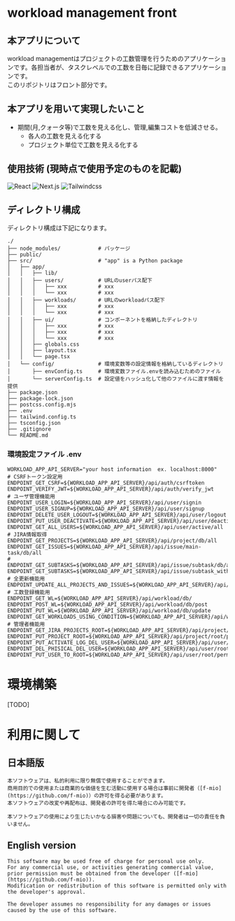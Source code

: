 # workload management front

## 本アプリについて
workload managementはプロジェクトの工数管理を行うためのアプリケーションです。各担当者が、タスクレベルでの工数を日毎に記録できるアプリケーションです。  
このリポジトリはフロント部分です。

## 本アプリを用いて実現したいこと
- 期間(月,クォータ等)で工数を見える化し、管理,編集コストを低減させる。
  - 各人の工数を見える化する
  - プロジェクト単位で工数を見える化する

## 使用技術 (現時点で使用予定のものを記載)

![React](https://img.shields.io/badge/React-XX.X-blue)
![Next.js](https://img.shields.io/badge/Next.js-15.1.3-blue)
![Tailwindcss](https://img.shields.io/badge/Tailwindcss-blue)
<!-- ![Jspreadsheet](https://img.shields.io/badge/Jspreadsheet-XX.X-blue)
![Jest](https://img.shields.io/badge/Jest-XX.X-blue) -->


## ディレクトリ構成
ディレクトリ構成は下記になります。
```text
./
├── node_modules/            # パッケージ
├── public/
├── src/                     # "app" is a Python package
│   ├── app/
│   │   ├── lib/
│   │   ├── users/           # URLのuserパス配下
│   │   │   ├── xxx          # xxx
│   │   │   └── xxx          # xxx
│   │   ├── workloads/       # URLのworkloadパス配下
│   │   │   ├── xxx          # xxx
│   │   │   └── xxx          # xxx
│   │   ├── ui/              # コンポーネントを格納したディレクトリ
│   │   │   ├── xxx          # xxx
│   │   │   ├── xxx          # xxx
│   │   │   └── xxx          # xxx
│   │   ├── globals.css
│   │   ├── layout.tsx
│   │   └── page.tsx
│   └── config/              # 環境変数等の設定情報を格納しているディレクトリ
│       ├── envConfig.ts     # 環境変数ファイル.envを読み込むためのファイル
│       └── serverConfig.ts  # 設定値をハッシュ化して他のファイルに渡す情報を提供
├── package.json
├── package-lock.json
├── postcss.config.mjs
├── .env
├── tailwind.config.ts
├── tsconfig.json
├── .gitignore
└── README.md
```


### 環境設定ファイル .env
```text
WORKLOAD_APP_API_SERVER="your host information  ex. localhost:8000"
# CSRFトークン設定用
ENDPOINT_GET_CSRF=${WORKLOAD_APP_API_SERVER}/api/auth/csrftoken
ENDPOINT_VERIFY_JWT=${WORKLOAD_APP_API_SERVER}/api/auth/verify_jwt
# ユーザ管理機能用
ENDPOINT_USER_LOGIN=${WORKLOAD_APP_API_SERVER}/api/user/signin
ENDPOINT_USER_SIGNUP=${WORKLOAD_APP_API_SERVER}/api/user/signup
ENDPOINT_DELETE_USER_LOGOUT=${WORKLOAD_APP_API_SERVER}/api/user/logout
ENDPOINT_PUT_USER_DEACTIVATE=${WORKLOAD_APP_API_SERVER}/api/user/deactivate
ENDPOINT_GET_ALL_USERS=${WORKLOAD_APP_API_SERVER}/api/user/active/all
# JIRA情報取得
ENDPOINT_GET_PROJECTS=${WORKLOAD_APP_API_SERVER}/api/project/db/all
ENDPOINT_GET_ISSUES=${WORKLOAD_APP_API_SERVER}/api/issue/main-task/db/all
# ENDPOINT_GET_SUBTASKS=${WORKLOAD_APP_API_SERVER}/api/issue/subtask/db/all
ENDPOINT_GET_SUBTASKS=${WORKLOAD_APP_API_SERVER}/api/issue/subtask_with_path/db/all
# 全更新機能用
ENDPOINT_UPDATE_ALL_PROJECTS_AND_ISSUES=${WORKLOAD_APP_API_SERVER}/api/project/db/update/all
# 工数登録機能用
ENDPOINT_GET_WL=${WORKLOAD_APP_API_SERVER}/api/workload/db/
ENDPOINT_POST_WL=${WORKLOAD_APP_API_SERVER}/api/workload/db/post
ENDPOINT_PUT_WL=${WORKLOAD_APP_API_SERVER}/api/workload/db/update
ENDPOINT_GET_WORKLOADS_USING_CONDITION=${WORKLOAD_APP_API_SERVER}/api/workload/db/search
# 管理者機能用
ENDPOINT_GET_JIRA_PROJECTS_ROOT=${WORKLOAD_APP_API_SERVER}/api/project/root/jira/all
ENDPOINT_PUT_PROJECT_ROOT=${WORKLOAD_APP_API_SERVER}/api/project/root/project/edit/target
ENDPOINT_PUT_ACTIVATE_LOG_DEL_USER=${WORKLOAD_APP_API_SERVER}/api/user/root/activate
ENDPOINT_DEL_PHISICAL_DEL_USER=${WORKLOAD_APP_API_SERVER}/api/user/root/delete
ENDPOINT_PUT_USER_TO_ROOT=${WORKLOAD_APP_API_SERVER}/api/user/root/permission
```


# 環境構築

[TODO]




# 利用に関して

## 日本語版
```text
本ソフトウェアは、私的利用に限り無償で使用することができます。  
商用目的での使用または商業的な価値を生む活動に使用する場合は事前に開発者（[f-mio](https://github.com/f-mio)）の許可を得る必要があります。  
本ソフトウェアの改変や再配布は、開発者の許可を得た場合にのみ可能です。  

本ソフトウェアの使用により生じたいかなる損害や問題についても、開発者は一切の責任を負いません。
```

## English version
```text
This software may be used free of charge for personal use only.  
For any commercial use, or activities generating commercial value, prior permission must be obtained from the developer ([f-mio](https://github.com/f-mio)).  
Modification or redistribution of this software is permitted only with the developer's approval.  

The developer assumes no responsibility for any damages or issues caused by the use of this software.
```
